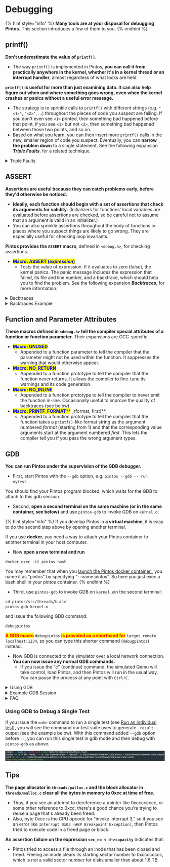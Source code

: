 # Debugging

{% hint style="info" %}
**Many tools are at your disposal for debugging Pintos.** This section introduces a few of them to you.
{% endhint %}

## printf()

**Don't underestimate the value of `printf()`.**

* The way `printf()` is implemented in Pintos, **you can call it from practically anywhere in the kernel, whether it's in a kernel thread or an interrupt handler**, almost regardless of what locks are held.

**`printf()` is useful for more than just examining data. It can also help figure out when and where something goes wrong, even when the kernel crashes or panics without a useful error message.**

* The strategy is to sprinkle calls to `printf()` with different strings (e.g. `"<1>"`, `"<2>"`, ...) throughout the pieces of code you suspect are failing. If you don't even see `<1>` printed, then something bad happened before that point, if you see `<1>` but not `<2>`, then something bad happened between those two points, and so on.
* Based on what you learn, you can then insert more `printf()` calls in the new, smaller region of code you suspect. Eventually, you can **narrow the problem down** to a single statement. See the following expansion _**Triple Faults**_, for a related technique.

<details>

<summary>Triple Faults</summary>

#### What is a triple fault?

When a CPU exception handler, such as a page fault handler, cannot be invoked because it is missing or defective, the CPU will try to invoke **the "double fault" handler**. If the double fault handler is itself missing or defective, that's called a **"triple fault".** **A triple fault causes an immediate CPU reset.**

**Thus, if you get yourself into a situation where the machine reboots in a loop, that's probably a "triple fault."**

#### How to debug a triple fault?

**In a triple fault situation, you might not be able to use `printf()` for debugging**, because the reboots might be happening even before everything needed for `printf()` is initialized.

**There are at least two ways to debug triple faults.**

* **First, you can run Pintos in Bochs under GDB (see section** [**GDB**](debugging.md#gdb)**)**. If Bochs has been built properly for Pintos, a triple fault under GDB will cause it to print the message "Triple fault: stopping for gdb" on the console and break into the debugger. (If Bochs is not running under GDB, a triple fault will still cause it to reboot.) You can then inspect where Pintos stopped, which is where the triple fault occurred.
*   **Another option is what I call "debugging by infinite loop."** Pick a place in the Pintos code, insert the infinite loop `for (;;);` there, and recompile and run. There are two likely possibilities:

    * **The machine hangs without rebooting.** If this happens, you know that the infinite loop is running. That means that whatever caused the reboot must be _after_ the place you inserted the infinite loop. Now move the infinite loop later in the code sequence.
    * **The machine reboots in a loop.** If this happens, you know that the machine didn't make it to the infinite loop. Thus, whatever caused the reboot must be _before_ the place you inserted the infinite loop. Now move the infinite loop earlier in the code sequence.

    If you move around the infinite loop in a **"binary search"** fashion, you can use this technique to pin down the exact spot that everything goes wrong. It should only take a few minutes at most.

</details>

## ASSERT

**Assertions are useful because they can catch problems early, before they'd otherwise be noticed.**

* **Ideally, each function should begin with a set of assertions that check its arguments for validity.** (Initializers for functions' local variables are evaluated before assertions are checked, so be careful not to assume that an argument is valid in an initializer.)
* You can also sprinkle assertions throughout the body of functions in places where you suspect things are likely to go wrong. They are especially useful for checking loop invariants.

**Pintos provides the `ASSERT` macro**, defined in `<debug.h>`, for checking assertions.

* <mark style="color:blue;">**Macro: ASSERT (**</mark>_<mark style="color:blue;">**expression**</mark>_<mark style="color:blue;">**)**</mark>
  * Tests the value of expression. If it evaluates to zero (false), the kernel panics. The panic message includes the expression that failed, its file and line number, and a backtrace, which should help you to find the problem. See the following expansion _**Backtraces**_, for more information.

<details>

<summary>Backtraces</summary>

**When the kernel panics, it prints a "backtrace", that is, a summary of how your program got where it is**, as a list of addresses inside the functions that were running at the time of the panic.

* You can also **insert a call to `debug_backtrace()`**, prototyped in `<debug.h>`, to print a backtrace at any point in your code.
* **`debug_backtrace_all()`**, also declared in \<debug.h>, prints backtraces of all threads.

The addresses in a backtrace are listed as raw hexadecimal numbers, which are difficult to interpret. **We provide a tool called `backtrace` to translate these into function names and source file line numbers.**

* Give it the name of your `kernel.o` as the first argument and the hexadecimal numbers composing the backtrace (including the 0x prefixes) as the remaining arguments.
* It outputs the function name and source file line numbers that correspond to each address.
* You can see the following expansion _**Backtraces Examples**_ to have a better understanding.

**If the translated form of a backtrace is garbled or doesn't make sense** (e.g. function A is listed above function B, but B doesn't call A), then

* it's a good sign that you're corrupting a kernel thread's stack, because the backtrace is extracted from the stack.
* Alternatively, it could be the `kernel.o` you passed to `backtrace` is not the same kernel that produced the backtrace.

**Sometimes backtraces can be confusing without any corruption.** Compiler optimizations can cause surprising behavior.

* When a function has called another function as its final action (a _tail call_), the calling function may not appear in a backtrace at all. Similarly, when function A calls another function B that never returns, the compiler may optimize such that an unrelated function C appears in the backtrace instead of A. Function C is simply the function that happens to be in memory just after A. In the threads project, this is commonly seen in backtraces for test failures.

</details>

<details>

<summary>Backtraces Example</summary>

**Here's a backtraces example.**

Suppose that **Pintos printed out this following call stack**, which is taken from an actual Pintos submission for the file system project:

```
Call stack: 0xc0106eff 0xc01102fb 0xc010dc22 0xc010cf67 0xc0102319 0xc010325a 0x804812c 0x8048a96 0x8048ac8.
```

You would then **invoke the `backtrace` utility** like shown below, cutting and pasting the backtrace information into the command line. This assumes that `kernel.o` is in the current directory. You would of course enter all of the following on a single shell command line, even though that would overflow our margins here:

```
backtrace kernel.o 0xc0106eff 0xc01102fb 0xc010dc22 0xc010cf67 0xc0102319 0xc010325a 0x804812c 0x8048a96 0x8048ac8
```

The backtrace output would then look something like this:

```
0xc0106eff: debug_panic (lib/debug.c:86)
0xc01102fb: file_seek (filesys/file.c:405)
0xc010dc22: seek (userprog/syscall.c:744)
0xc010cf67: syscall_handler (userprog/syscall.c:444)
0xc0102319: intr_handler (threads/interrupt.c:334)
0xc010325a: intr_entry (threads/intr-stubs.S:38)
0x0804812c: (unknown)
0x08048a96: (unknown)
0x08048ac8: (unknown)
```

(You will probably not see exactly the same addresses if you run the command above on your own kernel binary, because the source code you compiled and the compiler you used are probably different.)

* The first line in the backtrace refers to `debug_panic()`, the function that implements kernel panics. Because backtraces commonly result from kernel panics, `debug_panic()` will often be the first function shown in a backtrace.
* The second line shows `file_seek()` as the function that panicked, in this case as the result of an assertion failure. In the source code tree used for this example, line 405 of `filesys/file.c` is the assertion

```
ASSERT (file_ofs >= 0);
```

(This line was also cited in the assertion failure message.) Thus, `file_seek()` panicked because it passed a negative file offset argument.

* The third line indicates that `seek()` called `file_seek()`, presumably without validating the offset argument. In this submission, `seek()` implements the `seek` system call.
* The fourth line shows that `syscall_handler()`, the system call handler, invoked `seek()`.
* The fifth and sixth lines are the interrupt handler entry path.
* The remaining lines are for addresses below `PHYS_BASE`. This means that they refer to addresses in the user program, not in the kernel. **If you know what user program was running when the kernel panicked, you can re-run `backtrace` on the user program**, like so: (typing the command on a single line, of course):

```
backtrace tests/filesys/extended/grow-too-big 0xc0106eff 0xc01102fb 0xc010dc22 0xc010cf67 0xc0102319 0xc010325a 0x804812c 0x8048a96 0x8048ac8
```

The results look like this:

```
0xc0106eff: (unknown)
0xc01102fb: (unknown)
0xc010dc22: (unknown)
0xc010cf67: (unknown)
0xc0102319: (unknown)
0xc010325a: (unknown)
0x0804812c: test_main (...xtended/grow-too-big.c:20)
0x08048a96: main (tests/main.c:10)
0x08048ac8: _start (lib/user/entry.c:9)
```

**You can even specify both the kernel and the user program names on the command line**, like so:

```
backtrace kernel.o tests/filesys/extended/grow-too-big 0xc0106eff 0xc01102fb 0xc010dc22 0xc010cf67 0xc0102319 0xc010325a 0x804812c 0x8048a96 0x8048ac8
```

The result is a combined backtrace:

```
In kernel.o:
0xc0106eff: debug_panic (lib/debug.c:86)
0xc01102fb: file_seek (filesys/file.c:405)
0xc010dc22: seek (userprog/syscall.c:744)
0xc010cf67: syscall_handler (userprog/syscall.c:444)
0xc0102319: intr_handler (threads/interrupt.c:334)
0xc010325a: intr_entry (threads/intr-stubs.S:38)
In tests/filesys/extended/grow-too-big:
0x0804812c: test_main (...xtended/grow-too-big.c:20)
0x08048a96: main (tests/main.c:10)
0x08048ac8: _start (lib/user/entry.c:9)
```

**Here's an extra tip for anyone who read this far:** `backtrace` is smart enough to strip the "Call stack" header and "." trailer from the command line if you include them. This can save you a little bit of trouble in cutting and pasting. Thus, the following command prints the same output as the first one we used:

```
backtrace kernel.o Call stack: 0xc0106eff 0xc01102fb 0xc010dc22 0xc010cf67 0xc0102319 0xc010325a 0x804812c 0x8048a96 0x8048ac8.
```

</details>

## Function and Parameter Attributes

**These macros defined in `<debug.h>` tell the compiler special attributes of a function or function parameter.** Their expansions are GCC-specific.

* <mark style="color:blue;">**Macro: UNUSED**</mark>
  * Appended to a function parameter to tell the compiler that the parameter might not be used within the function. It suppresses the warning that would otherwise appear.
* <mark style="color:blue;">**Macro: NO\_RETURN**</mark>
  * Appended to a function prototype to tell the compiler that the function never returns. It allows the compiler to fine-tune its warnings and its code generation.
* <mark style="color:blue;">**Macro: NO\_INLINE**</mark>
  * Appended to a function prototype to tell the compiler to never emit the function in-line. Occasionally useful to improve the quality of backtraces (see below).
* <mark style="color:blue;">**Macro: PRINTF\_FORMAT**</mark><mark style="color:blue;">\*\*</mark> **\_**(format, first)\*\*\_
  * Appended to a function prototype to tell the compiler that the function takes a `printf()`-like format string as the argument numbered _format_ (starting from 1) and that the corresponding value arguments start at the argument numbered _first_. This lets the compiler tell you if you pass the wrong argument types.

## GDB

**You can run Pintos under the supervision of the GDB debugger.**

* First, start Pintos with the `--gdb` option, e.g. `pintos --gdb -- run mytest`.

You should find your Pintos program blocked, which waits for the GDB to attach to this gdb session.

* Second, **open a second terminal on the same machine (or in the same container, see below)** and use `pintos-gdb` to invoke GDB on `kernel.o`:

{% hint style="info" %}
If you develop Pintos in **a virtual machine**, it is easy to do the second step above by opening another terminal.

If you use **docker**, you need a way to attach your Pintos container to another terminal in your host computer.

* Now **open a new terminal and run**

```
docker exec -it pintos bash
```

You may remember that when you [launch the Pintos docker container ](../environment-setup.md#boot-pintos), you name it as "pintos" by specifying "--name pintos". So here you just exec a bash shell in your pintos container.
{% endhint %}

* Third, use `pintos-gdb` to invoke GDB on `kernel.o`in the second terminal:

```
cd pintos/src/threads/build
pintos-gdb kernel.o
```

and issue the following GDB command:

```
debugpintos
```

<mark style="color:red;">**A GDB macro**</mark> <mark style="color:red;"></mark><mark style="color:red;"></mark> `debugpintos` <mark style="color:red;">**is provided as a shorthand for**</mark> `target remote localhost:1234`, so you can type this shorter command (`debugpintos`) instead.

* Now GDB is connected to the simulator over a local network connection. **You can now issue any normal GDB commands.**
  * If you issue the "c" (continue) command, the simulated Qemu will take control, load Pintos, and then Pintos will run in the usual way. You can pause the process at any point with `Ctrl+C`.

<details>

<summary>Using GDB</summary>

You can read the GDB manual by typing `info gdb` at a terminal command prompt. Here's a few commonly useful GDB commands:

* <mark style="color:blue;">**GDB Command: c**</mark>
  * Continues execution until Ctrl+C or the next breakpoint.
* <mark style="color:blue;">**GDB Command: si**</mark>
  * Execute one machine instruction.
* <mark style="color:blue;">**GDB Command: s**</mark>
  * Execute until next line reached, step into function calls.
* <mark style="color:blue;">**GDB Command: n**</mark>
  * Execute until next line reached, step over function calls.
* <mark style="color:blue;">**GDB Command: p**</mark><mark style="color:blue;">\*\* \*\*</mark>_<mark style="color:blue;">**expression**</mark>_
  * Evaluates the given expression and prints its value. If the expression contains a function call, that function will actually be executed.
* <mark style="color:blue;">**GDB Command: finish**</mark>
  * Run until the selected function (stack frame) returns
* <mark style="color:blue;">**GDB Command: b**</mark><mark style="color:blue;">\*\* \*\*</mark>_<mark style="color:blue;">**function**</mark>_
* <mark style="color:blue;">**GDB Command: b**</mark><mark style="color:blue;">\*\* \*\*</mark>_<mark style="color:blue;">**file:line**</mark>_
* <mark style="color:blue;">**GDB Command: b**</mark> <mark style="color:blue;">\*</mark>_<mark style="color:blue;">**address**</mark>_
  * Sets a breakpoint at _function_, at _line_ within _file_, or _address_. `b` is short for `break` or `breakpoint`. (Use a 0x prefix to specify an address in hex.)
  * Use `b pintos_init` to make GDB stop when Pintos starts running.
* <mark style="color:blue;">**GDB Command: info**</mark><mark style="color:blue;">\*\* \*\*</mark>_<mark style="color:blue;">**registers**</mark>_
  * Print the general purpose registers, eip, eflags, and the segment selectors. For a much more thorough dump of the machine register state, see QEMU's own info registers command.
* <mark style="color:blue;">**GDB Command:**</mark> <mark style="color:blue;">**x/Nx**</mark> _<mark style="color:blue;">**addr**</mark>_
  * Display a hex dump of N words starting at virtual address _addr_. If N is omitted, it defaults to 1. _addr_ can be any expression.
* <mark style="color:blue;">**GDB Command: x/Ni**</mark> _<mark style="color:blue;">**addr**</mark>_
  * Display the N assembly instructions starting at _addr_. Using $eip as _addr_ will display the instructions at the current instruction pointer.
* <mark style="color:blue;">**GDB Command:**</mark> <mark style="color:blue;">**l**</mark> _<mark style="color:blue;">\*</mark><mark style="color:blue;">**address**</mark>_
  * Lists a few lines of code around _address_. (Use a 0x prefix to specify an address in hex.)
* <mark style="color:blue;">**GDB Command: bt**</mark>
  * Prints a stack backtrace similar to that output by the `backtrace` program described above.
* <mark style="color:blue;">**GDB Command:**</mark> <mark style="color:blue;">**frame**</mark> _<mark style="color:blue;">**n**</mark>_
  * Select frame number n or frame at address n
* <mark style="color:blue;">**GDB Command:**</mark> <mark style="color:blue;">**p/a**</mark> _<mark style="color:blue;">**address**</mark>_
  * Prints the name of the function or variable that occupies _address_. (Use a 0x prefix to specify an address in hex.)
* <mark style="color:blue;">**GDB Command:**</mark> <mark style="color:blue;">**diassemble**</mark><mark style="color:blue;">\*\* \*\*</mark>_<mark style="color:blue;">**function**</mark>_
  * Disassembles function.
* <mark style="color:blue;">**GDB Command: thread**</mark><mark style="color:blue;">\*\* \*\*</mark>_<mark style="color:blue;">**n**</mark>_
  * GDB focuses on one thread (i.e., CPU) at a time. This command switches that focus to thread n, numbered from zero.
* <mark style="color:blue;">**GDB Command: info**</mark><mark style="color:blue;">\*\* \*\*</mark>_<mark style="color:blue;">**threads**</mark>_
  * List all threads (i.e., CPUs), including their state (active or halted) and what function they're in.

We also provide a set of macros specialized for debugging Pintos, written by Godmar Back [gback@cs.vt.edu](mailto:gback@cs.vt.edu). You can type `help user-defined` for basic help with the macros. Here is an overview of their functionality, based on Godmar's documentation:

* <mark style="color:blue;">**GDB Macro: debugpintos**</mark>
  * Attach debugger to a waiting pintos process on the same machine. Shorthand for `target remote localhost:1234`.
* <mark style="color:blue;">**GDB Macro: dumplist &**</mark>_<mark style="color:blue;">**list type element**</mark>_
  * Prints the elements of _list_, which should be a `struct` _list_ that contains elements of the given _type_ (without the word `struct`) in which _element_ is the `struct list_elem` member that links the elements.
  * Example: `dumplist all_list thread allelem` prints all elements of `struct thread` that are linked in `struct list all_list` using the `struct list_elem allelem` which is part of `struct thread`.
* <mark style="color:blue;">**GDB Macro:**</mark> <mark style="color:blue;">**btthread**</mark><mark style="color:blue;">\*\* \*\*</mark>_<mark style="color:blue;">**thread**</mark>_
  * Shows the backtrace of _thread_, which is a pointer to the `struct thread` of the thread whose backtrace it should show. For the current thread, this is identical to the `bt` (backtrace) command. It also works for any thread suspended in `schedule()`, provided you know where its kernel stack page is located.
* <mark style="color:blue;">**GDB Macro:**</mark> <mark style="color:blue;">**btthreadlist**</mark> _<mark style="color:blue;">**list element**</mark>_
  * Shows the backtraces of all threads in _list_, the `struct list` in which the threads are kept. Specify element as the `struct list_elem` field used inside `struct thread` to link the threads together.
  * Example: `btthreadlist all_list allelem` shows the backtraces of all threads contained in `struct list all_list`, linked together by `allelem`. This command is useful to determine where your threads are stuck when a deadlock occurs. Please see the example scenario below.
* <mark style="color:blue;">**GDB Macro:**</mark> <mark style="color:blue;">**btpagefault**</mark>
  * Print a backtrace of the current thread after a page fault exception. Normally, when a page fault exception occurs, GDB will stop with a message that might say:

```
Program received signal 0, Signal 0.
0xc0102320 in intr0e_stub ()
```

In that case, the `bt` command might not give a useful backtrace. Use `btpagefault` instead.

You may also use `btpagefault` for page faults that occur in a user process. In this case, you may wish to also load the user program's symbol table using the `loadusersymbols` macro, as described below.

* <mark style="color:blue;">**GDB Macro:**</mark> <mark style="color:blue;">**loadusersymbols**</mark>
  * You can also use GDB to debug a user program running under Pintos. To do that, use the `loadusersymbols` macro to load the program's symbol table:

```
loadusersymbols program
```

where program is the name of the program's executable (in the host file system, not in the Pintos file system). For example, you may issue:

```
(gdb) loadusersymbols tests/userprog/exec-multiple
add symbol table from file "tests/userprog/exec-multiple" at
    .text_addr = 0x80480a0
(gdb) 
```

After this, you should be able to debug the user program the same way you would the kernel, by placing breakpoints, inspecting data, etc. Your actions apply to every user program running in Pintos, not just to the one you want to debug, so be careful in interpreting the results: GDB does not know which process is currently active (because that is an abstraction the Pintos kernel creates). Also, a name that appears in both the kernel and the user program will actually refer to the kernel name. (The latter problem can be avoided by giving the user executable name on the GDB command line, instead of kernel.o, and then using `loadusersymbols` to load kernel.o.) `loadusersymbols` is implemented via GDB's `add-symbol-file` command.

* <mark style="color:blue;">**GDB Macro: hook-stop**</mark>
  * GDB invokes this macro every time the simulation stops, which Bochs will do for every processor exception, among other reasons. If the simulation stops due to a page fault, `hook-stop` will print a message that says and explains further whether the page fault occurred in the kernel or in user code.
  * If the exception occurred from user code, `hook-stop` will say:

```
pintos-debug: a page fault exception occurred in user mode
pintos-debug: hit 'c' to continue, or 's' to step to intr_handler
```

In Project 2, a page fault in a user process leads to the termination of the process. You should expect those page faults to occur in the robustness tests where we test that your kernel properly terminates processes that try to access invalid addresses. To debug those, set a break point in `page_fault()` in exception.c, which you will need to modify accordingly.

In Project 3, a page fault in a user process no longer automatically leads to the termination of a process. Instead, it may require reading in data for the page the process was trying to access, either because it was swapped out or because this is the first time it's accessed. In either case, you will reach `page_fault()` and need to take the appropriate action there.

If the page fault did not occur in user mode while executing a user process, then it occurred in kernel mode while executing kernel code. In this case, `hook-stop` will print this message:

```
pintos-debug: a page fault occurred in kernel mode
```

followed by the output of the `btpagefault` command.

Before Project 2, a page fault exception in kernel code is always a bug in your kernel, because your kernel should never crash. Starting with Project 2, the situation will change if you use the `get_user()` and `put_user()` strategy to verify user memory accesses (If you are don't know what does this mean, don't worry, you should understand when you work on Project 2.)

</details>

<details>

<summary>Example GDB Session</summary>

**This section narrates a sample GDB session, provided by Godmar Back.** This example illustrates how one might debug a Project 1 solution in which occasionally a thread that calls `timer_sleep()` is not woken up. With this bug, tests such as `mlfqs_load_1` get stuck.

This session was captured with a slightly older version of Bochs and the GDB macros for Pintos, so it looks slightly different than it would now. Program output is shown in normal type, user input is after the "$" or "(gdb)".

* First, I **start Pintos**:

```
$ pintos -v --gdb -- -q -mlfqs run mlfqs-load-1
Writing command line to /tmp/gDAlqTB5Uf.dsk...
bochs -q
========================================================================
                       Bochs x86 Emulator 2.2.5
             Build from CVS snapshot on December 30, 2005
========================================================================
00000000000i[     ] reading configuration from bochsrc.txt
00000000000i[     ] Enabled gdbstub
00000000000i[     ] installing nogui module as the Bochs GUI
00000000000i[     ] using log file bochsout.txt
Waiting for gdb connection on localhost:1234
```

* Then, I **open a second window on the same machine (or container) and start GDB**:

```
$ pintos-gdb kernel.o
GNU gdb Red Hat Linux (6.3.0.0-1.84rh)
Copyright 2004 Free Software Foundation, Inc.
GDB is free software, covered by the GNU General Public License, and you are
welcome to change it and/or distribute copies of it under certain conditions.
Type "show copying" to see the conditions.
There is absolutely no warranty for GDB.  Type "show warranty" for details.
This GDB was configured as "i386-redhat-linux-gnu"...
Using host libthread_db library "/lib/libthread_db.so.1".
```

* Then, I **tell GDB to attach to the waiting Pintos emulator**:

```
(gdb) debugpintos
Remote debugging using localhost:1234
0x0000fff0 in ?? ()
Reply contains invalid hex digit 78
```

* Now I tell Pintos to run by executing `c` (short for `continue`) twice:

```
(gdb) c
Continuing.
Reply contains invalid hex digit 78
(gdb) c
Continuing.
```

* Now Pintos will continue and output:

```
Pintos booting with 4,096 kB RAM...
Kernel command line: -q -mlfqs run mlfqs-load-1
374 pages available in kernel pool.
373 pages available in user pool.
Calibrating timer...  102,400 loops/s.
Boot complete.
Executing 'mlfqs-load-1':
(mlfqs-load-1) begin
(mlfqs-load-1) spinning for up to 45 seconds, please wait...
(mlfqs-load-1) load average rose to 0.5 after 42 seconds
(mlfqs-load-1) sleeping for another 10 seconds, please wait...
```

* ...until it gets stuck because of the bug I had introduced. I hit `Ctrl+C` in the debugger window:

```
Program received signal 0, Signal 0.
0xc010168c in next_thread_to_run () at ../../threads/thread.c:649
649	  while (i <= PRI_MAX && list_empty (&ready_list[i]))
(gdb) 
```

* The thread that was running when I interrupted Pintos was the idle thread. If I run `backtrace`, it shows this backtrace:

```
(gdb) bt
#0  0xc010168c in next_thread_to_run () at ../../threads/thread.c:649
#1  0xc0101778 in schedule () at ../../threads/thread.c:714
#2  0xc0100f8f in thread_block () at ../../threads/thread.c:324
#3  0xc0101419 in idle (aux=0x0) at ../../threads/thread.c:551
#4  0xc010145a in kernel_thread (function=0xc01013ff , aux=0x0)
    at ../../threads/thread.c:575
#5  0x00000000 in ?? ()
```

Not terribly useful. What I really like to know is what's up with the other thread (or threads). Since I keep all threads in a linked list called `all_list`, linked together by a `struct list_elem` member named `allelem`, I can use the `btthreadlist` macro from the macro library I wrote. `btthreadlist` iterates through the list of threads and prints the backtrace for each thread:

```
(gdb) btthreadlist all_list allelem
pintos-debug: dumping backtrace of thread 'main' @0xc002f000
#0  0xc0101820 in schedule () at ../../threads/thread.c:722
#1  0xc0100f8f in thread_block () at ../../threads/thread.c:324
#2  0xc0104755 in timer_sleep (ticks=1000) at ../../devices/timer.c:141
#3  0xc010bf7c in test_mlfqs_load_1 () at ../../tests/threads/mlfqs-load-1.c:49
#4  0xc010aabb in run_test (name=0xc0007d8c "mlfqs-load-1")
    at ../../tests/threads/tests.c:50
#5  0xc0100647 in run_task (argv=0xc0110d28) at ../../threads/init.c:281
#6  0xc0100721 in run_actions (argv=0xc0110d28) at ../../threads/init.c:331
#7  0xc01000c7 in main () at ../../threads/init.c:140

pintos-debug: dumping backtrace of thread 'idle' @0xc0116000
#0  0xc010168c in next_thread_to_run () at ../../threads/thread.c:649
#1  0xc0101778 in schedule () at ../../threads/thread.c:714
#2  0xc0100f8f in thread_block () at ../../threads/thread.c:324
#3  0xc0101419 in idle (aux=0x0) at ../../threads/thread.c:551
#4  0xc010145a in kernel_thread (function=0xc01013ff , aux=0x0)
    at ../../threads/thread.c:575
#5  0x00000000 in ?? ()
```

In this case, there are only two threads, the idle thread and the main thread. The kernel stack pages (to which the `struct thread` points) are at 0xc0116000 and 0xc002f000, respectively. The main thread is stuck in `timer_sleep()`, called from `test_mlfqs_load_1`.

Knowing where threads are stuck can be tremendously useful, for instance when diagnosing deadlocks or unexplained hangs.

</details>

<details>

<summary>FAQ</summary>

**GDB can't connect to Bochs.**

If the `target remote` command fails, then make sure that both GDB and `pintos` are running on the same machine (or container) by running `hostname` in each terminal. If the names printed differ, then you need to open a new terminal for GDB on the machine running `pintos`.

**GDB doesn't recognize any of the macros.**

If you start GDB with `pintos-gdb`, it should load the Pintos macros automatically. If you start GDB some other way, then you must issue the command `source pintosdir/src/misc/gdb-macros`, where pintosdir is the root of your Pintos directory, before you can use them.

**Can I debug Pintos with DDD?**

Yes, you can. DDD invokes GDB as a subprocess, so you'll need to tell it to invokes `pintos-gdb` instead:

```
ddd --gdb --debugger pintos-gdb
```

**Can I use GDB inside Emacs?**

Yes, you can. Emacs has special support for running GDB as a subprocess. Type `M-x gdb` and enter your `pintos-gdb` command at the prompt. The Emacs manual has information on how to use its debugging features in a section titled "Debuggers."

**GDB is doing something weird.**

If you notice strange behavior while using GDB, there are three possibilities: a bug in your modified Pintos, a bug in Bochs's interface to GDB or in GDB itself, or a bug in the original Pintos code. The first and second are quite likely, and you should seriously consider both. We hope that the third is less likely, but it is also possible.

</details>

### Using GDB to Debug a Single Test

If you issue the `make` command to run a single test (see [Run an individual test](testing.md#run-an-individual-test)), you will see the command our test suite uses to generate `.result` output (see the example below). With this command added `--gdb` option before `--`, you can run this single test in gdb mode and then debug with `pintos-gdb` as above.

![](../../.gitbook/assets/pic1.jpg)

## Tips

**The page allocator in `threads/palloc.c` and the block allocator in `threads/malloc.c` clear all the bytes in memory to 0xcc at time of free.**

* Thus, if you see an attempt to dereference a pointer like 0xcccccccc, or some other reference to 0xcc, there's a good chance you're trying to reuse a page that's already been freed.
* Also, byte 0xcc is the CPU opcode for "invoke interrupt 3," so if you see an error like `Interrupt 0x03 (#BP Breakpoint Exception)`, then Pintos tried to execute code in a freed page or block.

**An assertion failure on the expression `sec_no < d->capacity`** indicates that:

* Pintos tried to access a file through an inode that has been closed and freed. Freeing an inode clears its starting sector number to 0xcccccccc, which is not a valid sector number for disks smaller than about 1.6 TB.
